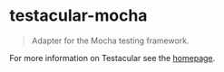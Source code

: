 # testacular-mocha

> Adapter for the Mocha testing framework.

For more information on Testacular see the [homepage].


[homepage]: http://testacular.github.com
